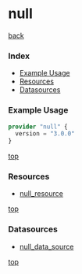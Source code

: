 # null

[back](../)

### Index

- [Example Usage](#example-usage)
- [Resources](#resources)
- [Datasources](#datasources)

### Example Usage

```terraform
provider "null" {
  version = "3.0.0"
}
```

[top](#index)

### Resources


- [null_resource](./r/null_resource.md)


[top](#index)

### Datasources


- [null_data_source](./d/null_data_source.md)


[top](#index)